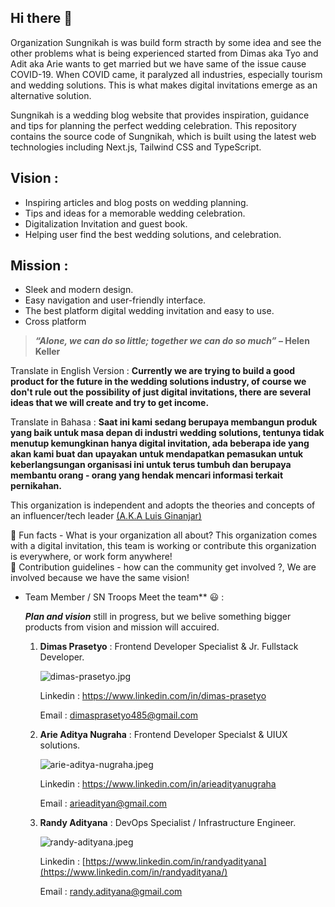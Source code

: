 ## Hi there 👋

Organization Sungnikah is was build form stracth by some idea and see the other problems what is being experienced started from Dimas aka Tyo and Adit aka Arie wants to get married but we have same of the issue cause COVID-19. When COVID came, it paralyzed all industries, especially tourism and wedding solutions. This is what makes digital invitations emerge as an alternative solution.

Sungnikah is a wedding blog website that provides inspiration, guidance and tips for planning the perfect wedding celebration. This repository contains the source code of Sungnikah, which is built using the latest web technologies including Next.js, Tailwind CSS and TypeScript.

## Vision :

- Inspiring articles and blog posts on wedding planning.
- Tips and ideas for a memorable wedding celebration.
- Digitalization Invitation and guest book.
- Helping user find the best wedding solutions, and celebration.

## Mission :

- Sleek and modern design.
- Easy navigation and user-friendly interface.
- The best platform digital wedding invitation and easy to use.
- Cross platform

> ***“Alone, we can do so little; together we can do so much”* – Helen Keller**
> 

Translate in English Version : **Currently we are trying to build a good product for the future in the wedding solutions industry, of course we don't rule out the possibility of just digital invitations, there are several ideas that we will create and try to get income.**

Translate in Bahasa : **Saat ini kami sedang berupaya membangun produk yang baik untuk masa depan di industri wedding solutions, tentunya tidak menutup kemungkinan hanya digital invitation, ada beberapa ide yang akan kami buat dan upayakan untuk mendapatkan pemasukan untuk keberlangsungan organisasi ini untuk terus tumbuh dan berupaya membantu orang - orang yang hendak mencari informasi terkait pernikahan.**

This organization is independent and adopts the theories and concepts of an influencer/tech leader [(A.K.A Luis Ginanjar)](https://www.linkedin.com/in/luisginan)

🍿 Fun facts - What is your organization all about? This organization comes with a digital invitation, this team is working or contribute this organization is everywhere, or work form anywhere! </br>
🌈 Contribution guidelines - how can the community get involved ?, We are involved because we have the same vision!


- Team Member / SN Troops Meet the team** 😃 :
    
    ***Plan and vision*** still in progress, but we belive something bigger products from vision and mission will accuired.
    
    1. **Dimas Prasetyo** : Frontend Developer Specialist & Jr. Fullstack Developer.
        
        ![dimas-prasetyo.jpg](https://media.licdn.com/dms/image/D5635AQFIgHJ6X8_q8Q/profile-framedphoto-shrink_400_400/0/1710855896001?e=1715806800&v=beta&t=DR4RqpO_Szz5v8Y5Hr354JYAFbGvmHJZy6b8Mv8q8NM)
        
        Linkedin : https://www.linkedin.com/in/dimas-prasetyo
        
        Email : dimasprasetyo485@gmail.com
        
    2. **Arie Aditya Nugraha** : Frontend Developer Specialst & UIUX solutions.
        
        ![arie-aditya-nugraha.jpeg](https://media.licdn.com/dms/image/D4E03AQGbwGN0SG2BTQ/profile-displayphoto-shrink_400_400/0/1666974366611?e=1720656000&v=beta&t=aB7dIaRYvZiAz6o-kgOojNDOQ5a5LMl2N6S6bar1CA8)
        
        Linkedin : https://www.linkedin.com/in/arieadityanugraha
        
        Email : arieadityan@gmail.com
        
    3. **Randy Adityana** : DevOps Specialist / Infrastructure Engineer.
        
        ![randy-adityana.jpeg](https://media.licdn.com/dms/image/D5603AQE-uolUB8v0jQ/profile-displayphoto-shrink_400_400/0/1695730217167?e=1720656000&v=beta&t=Avr8mh_8stJiFZintihtzjMztbBpmP4yjHpf08yUqKk)
        
        Linkedin : [https://www.linkedin.com/in/randyadityana](https://www.linkedin.com/in/randyadityana/)
        
        Email : [randy.adityana@gmail.com](mailto:randy.adityana@gmail.com)
